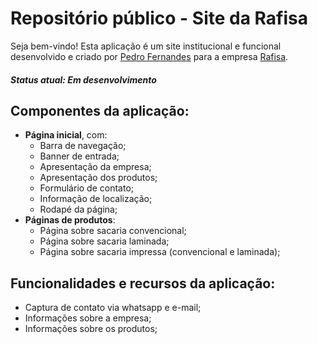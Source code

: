 # Repositório público - Site da Rafisa

Seja bem-vindo! Esta aplicação é um site institucional e funcional desenvolvido e criado por [Pedro Fernandes](https://github.com/peedrofernandes) para a empresa [Rafisa](https://rafisa.com.br).

##### Status atual: Em desenvolvimento

## Componentes da aplicação:

* **Página inicial**, com:
  * Barra de navegação;
  * Banner de entrada;
  * Apresentação da empresa;
  * Apresentação dos produtos;
  * Formulário de contato;
  * Informação de localização;
  * Rodapé da página;
* **Páginas de produtos**:
  * Página sobre sacaria convencional;
  * Página sobre sacaria laminada;
  * Página sobre sacaria impressa (convencional e laminada);

## Funcionalidades e recursos da aplicação:

* Captura de contato via whatsapp e e-mail;
* Informações sobre a empresa;
* Informações sobre os produtos;

<!-- ### Elementos do markdown (mostrados por uma lista ordenada!)

1.  Título

# Olá!

2.  Links

[Link para o YouTube](https://youtube.com)

3. Pedaço de código (inline)

`const factorial = (n) => n > 0 ? factorial(n - 1) : 0`

4. Pedaço de código (bloco)

```C
#include <stdio.h>

int main(void) {
  printf("Ola, mundo!\n");

  return 0
}
```

5. Tabela (HTML)

<table>
  <thead>
    <tr>
      <th>Cabeçalho 1</th>
      <th>Cabeçalho 2</th>
      <th>Cabeçalho 3</th>
    </tr>
  </thead>
  <tbody>
    <tr>
      <td>Item 1</td>
      <td>Item 2</td>
      <td>Item 3</td>
    </tr>
    <tr>
      <td>Item 1</td>
      <td>Item 2</td>
      <td>Item 3</td>
    </tr>
    <tr>
      <td>Item 1</td>
      <td>Item 2</td>
      <td>Item 3</td>
    </tr>
  </tbody>
</table>

6. Tabela (Markdown)

| c1 | c2 | c3 |
| - | - | - |
| item 1 | item 2 | item 3 |
| item 5 | item 6 | item 7 |

7. Marcação de sintaxe personalizada

7.1. Python

```Python
print('Ola mundo!')
```

7.2. C

```C
#include <stdio.h>
```

7.3. JSON

```json
{
  "valor1": "chave1",
  "valor2": "chave2"
}
```

7.4. JavaScript

```javascript
const n1 = "Nome da variavel"

function printar(str) {
  console.log(str)
}

printar(n1)
```

8. Elemento em negrito

**elemento em negrito** -->
